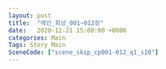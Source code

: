 ```yaml
---
layout: post
title:  "메인_회상_001~012장"
date:   2020-12-21 15:00:00 +0000
categories: Main
Tags: Story Main
SceneCode: ["scene_skip_cp001-012_q1_s10"]
---
```

